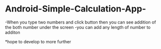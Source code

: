 # Android-Simple-Calculation-App-
-When you type two numbers and click button then you can see addition of the both number under the screen
-you can add any length of number to additon

*hope to develop to more further
